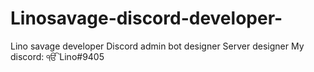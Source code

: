 # Linosavage-discord-developer-
Lino savage
developer
Discord admin
bot designer
Server designer 
My discord: 
ੴ Lino#9405
